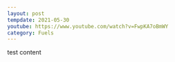 ```yaml
---
layout: post
tempdate: 2021-05-30
youtube: https://www.youtube.com/watch?v=FwpKA7oBmWY
category: Fuels
---
```

test content